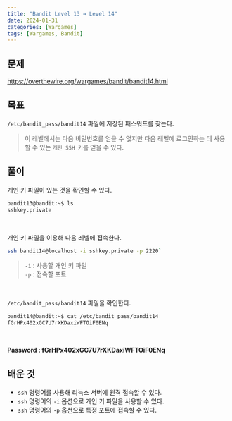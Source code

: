 ```yaml
---
title: "Bandit Level 13 → Level 14"
date: 2024-01-31
categories: [Wargames]
tags: [Wargames, Bandit]
---
```


## 문제
<https://overthewire.org/wargames/bandit/bandit14.html>

## 목표
`/etc/bandit_pass/bandit14` 파일에 저장된 패스워드를 찾는다.
> 이 레벨에서는 다음 비밀번호를 얻을 수 없지만 다음 레벨에 로그인하는 데 사용할 수 있는 `개인 SSH 키`를 얻을 수 있다.

## 풀이
개인 키 파일이 있는 것을 확인할 수 있다.  
```sh
bandit13@bandit:~$ ls
sshkey.private
```  

<br>  

개인 키 파일을 이용해 다음 레벨에 접속한다.
```sh
ssh bandit14@localhost -i sshkey.private -p 2220` 
````
> `-i` : 사용할 개인 키 파일  
`-p` : 접속할 포트  

<br>  

`/etc/bandit_pass/bandit14` 파일을 확인한다.

```sh
bandit14@bandit:~$ cat /etc/bandit_pass/bandit14
fGrHPx402xGC7U7rXKDaxiWFTOiF0ENq
```  

<br>  

**Password : fGrHPx402xGC7U7rXKDaxiWFTOiF0ENq**

## 배운 것
- `ssh` 명령어를 사용해 리눅스 서버에 원격 접속할 수 있다.
- `ssh` 명령어의 `-i` 옵션으로 개인 키 파일을 사용할 수 있다.
- `ssh` 명령어의 `-p` 옵션으로 특정 포트에 접속할 수 있다.